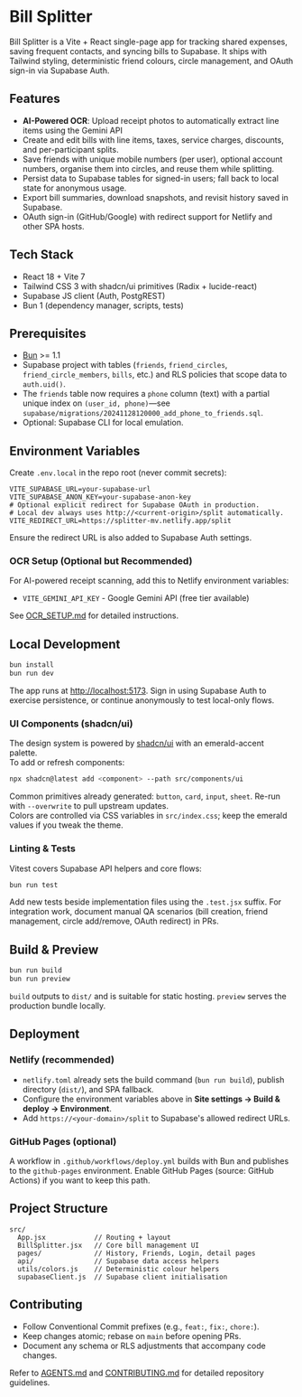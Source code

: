 # Bill Splitter

Bill Splitter is a Vite + React single-page app for tracking shared expenses, saving frequent contacts, and syncing bills to Supabase. It ships with Tailwind styling, deterministic friend colours, circle management, and OAuth sign-in via Supabase Auth.

## Features

- **AI-Powered OCR**: Upload receipt photos to automatically extract line items using the Gemini API
- Create and edit bills with line items, taxes, service charges, discounts, and per-participant splits.
- Save friends with unique mobile numbers (per user), optional account numbers, organise them into circles, and reuse them while splitting.
- Persist data to Supabase tables for signed-in users; fall back to local state for anonymous usage.
- Export bill summaries, download snapshots, and revisit history saved in Supabase.
- OAuth sign-in (GitHub/Google) with redirect support for Netlify and other SPA hosts.

## Tech Stack

- React 18 + Vite 7
- Tailwind CSS 3 with shadcn/ui primitives (Radix + lucide-react)
- Supabase JS client (Auth, PostgREST)
- Bun 1 (dependency manager, scripts, tests)

## Prerequisites

- [Bun](https://bun.sh/) >= 1.1
- Supabase project with tables (`friends`, `friend_circles`, `friend_circle_members`, `bills`, etc.) and RLS policies that scope data to `auth.uid()`.
- The `friends` table now requires a `phone` column (text) with a partial unique index on `(user_id, phone)`—see `supabase/migrations/20241128120000_add_phone_to_friends.sql`.
- Optional: Supabase CLI for local emulation.

## Environment Variables

Create `.env.local` in the repo root (never commit secrets):

```dotenv
VITE_SUPABASE_URL=your-supabase-url
VITE_SUPABASE_ANON_KEY=your-supabase-anon-key
# Optional explicit redirect for Supabase OAuth in production.
# Local dev always uses http://<current-origin>/split automatically.
VITE_REDIRECT_URL=https://splitter-mv.netlify.app/split
```

Ensure the redirect URL is also added to Supabase Auth settings.

### OCR Setup (Optional but Recommended)

For AI-powered receipt scanning, add this to Netlify environment variables:

- `VITE_GEMINI_API_KEY` - Google Gemini API (free tier available)

See [OCR_SETUP.md](OCR_SETUP.md) for detailed instructions.

## Local Development

```bash
bun install
bun run dev
```

The app runs at <http://localhost:5173>. Sign in using Supabase Auth to exercise persistence, or continue anonymously to test local-only flows.

### UI Components (shadcn/ui)

The design system is powered by [shadcn/ui](https://ui.shadcn.com/) with an emerald-accent palette.  
To add or refresh components:

```bash
npx shadcn@latest add <component> --path src/components/ui
```

Common primitives already generated: `button`, `card`, `input`, `sheet`. Re-run with `--overwrite` to pull upstream updates.  
Colors are controlled via CSS variables in `src/index.css`; keep the emerald values if you tweak the theme.

### Linting & Tests

Vitest covers Supabase API helpers and core flows:

```bash
bun run test
```

Add new tests beside implementation files using the `.test.jsx` suffix. For integration work, document manual QA scenarios (bill creation, friend management, circle add/remove, OAuth redirect) in PRs.

## Build & Preview

```bash
bun run build
bun run preview
```

`build` outputs to `dist/` and is suitable for static hosting. `preview` serves the production bundle locally.

## Deployment

### Netlify (recommended)

- `netlify.toml` already sets the build command (`bun run build`), publish directory (`dist/`), and SPA fallback.
- Configure the environment variables above in **Site settings → Build & deploy → Environment**.
- Add `https://<your-domain>/split` to Supabase's allowed redirect URLs.

### GitHub Pages (optional)

A workflow in `.github/workflows/deploy.yml` builds with Bun and publishes to the `github-pages` environment. Enable GitHub Pages (source: GitHub Actions) if you want to keep this path.

## Project Structure

```text
src/
  App.jsx            // Routing + layout
  BillSplitter.jsx   // Core bill management UI
  pages/             // History, Friends, Login, detail pages
  api/               // Supabase data access helpers
  utils/colors.js    // Deterministic colour helpers
  supabaseClient.js  // Supabase client initialisation
```

## Contributing

- Follow Conventional Commit prefixes (e.g., `feat:`, `fix:`, `chore:`).
- Keep changes atomic; rebase on `main` before opening PRs.
- Document any schema or RLS adjustments that accompany code changes.

Refer to [AGENTS.md](AGENTS.md) and [CONTRIBUTING.md](CONTRIBUTING.md) for detailed repository guidelines.
